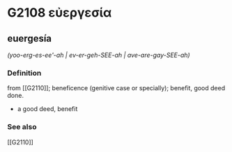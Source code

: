 # G2108 εὐεργεσία

## euergesía

_(yoo-erg-es-ee'-ah | ev-er-geh-SEE-ah | ave-are-gay-SEE-ah)_

### Definition

from [[G2110]]; beneficence (genitive case or specially); benefit, good deed done.

- a good deed, benefit

### See also

[[G2110]]

